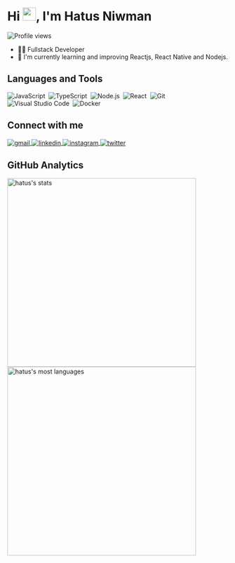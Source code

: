 <h1 align="left">Hi <img src="https://raw.githubusercontent.com/kaueMarques/kaueMarques/master/hi.gif" width="30px">, I'm Hatus Niwman</h1>
<p align="left"> <img src="https://komarev.com/ghpvc/?username=hatus&color=brightgreen&style=plastic" alt="Profile views" /> </p>

- 👨‍💻 Fullstack Developer
- 📕 I'm currently learning and improving Reactjs, React Native and Nodejs.

## Languages and Tools

![JavaScript](https://img.shields.io/badge/-JavaScript-05122A?style=plastic&logo=javascript)&nbsp;
![TypeScript](https://img.shields.io/badge/-TypeScript-05122A?style=plastic&logo=typescript)&nbsp;
![Node.js](https://img.shields.io/badge/-Node.js-05122A?style=plastic&logo=node.js)&nbsp;
![React](https://img.shields.io/badge/-React-05122A?style=plastic&logo=react)&nbsp;
![Git](https://img.shields.io/badge/-Git-05122A?style=plastic&logo=git)&nbsp;
![Visual Studio Code](https://img.shields.io/badge/-Visual%20Studio%20Code-05122A?style=plastic&logo=visual-studio-code&logoColor=007ACC)&nbsp;
![Docker](https://img.shields.io/badge/-Docker-05122A?style=plastic&logo=docker)&nbsp;

## Connect with me
<a href = "mailto:hatusn@gmail.com">
  <img align="center" src="https://img.shields.io/badge/-Gmail-05122A?style=plastic&logo=gmail" alt="gmail">
</a>
<a href="https://linkedin.com/in/hatus" target="_blank">
  <img align="center" src="https://img.shields.io/badge/-hatus-05122A?style=plastic&logo=linkedin&logoColor=0072B1" alt="linkedin"/>
</a>
<a href="https://instagram.com/hatus" target="_blank">
 <img align="center" src="https://img.shields.io/badge/-hatus-05122A?style=plastic&logo=instagram" alt="instagram"/>
</a>
<a href="https://twitter.com/hatus" target="_blank">
  <img align="center" src="https://img.shields.io/badge/-hatus-05122A?style=plastic&logo=twitter" alt="twitter"/>  
</a>

## GitHub Analytics

<p align="left">
<img width="430em" src="https://github-readme-stats.vercel.app/api?username=hatus&show_icons=true&theme=merko" alt="hatus's stats"/>
<img width="430em" src="https://github-readme-stats.vercel.app/api/top-langs/?username=hatus&layout=compact&theme=merko" alt="hatus's most languages"/>
</p>
